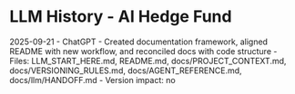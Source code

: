 ﻿# LLM History - AI Hedge Fund

2025-09-21 - ChatGPT - Created documentation framework, aligned README with new workflow, and reconciled docs with code structure - Files: LLM_START_HERE.md, README.md, docs/PROJECT_CONTEXT.md, docs/VERSIONING_RULES.md, docs/AGENT_REFERENCE.md, docs/llm/HANDOFF.md - Version impact: no


